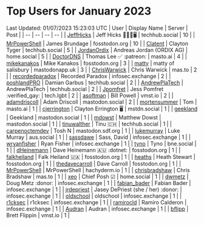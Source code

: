 # Top Users for January 2023
Last Updated: 01/07/2023 15:23:03 UTC
| User | Display Name | Server | Post |
| -- | -- | -- | -- |
| [JeffHicks](https://techhub.social/@JeffHicks) | Jeff Hicks 🐶🎼🍷🖥️ | techhub.social | 10 |
| [MrPowerShell](https://fosstodon.org/@MrPowerShell) | James Brundage | fosstodon.org | 10 |
| [Clatent](https://techhub.social/@Clatent) | Clayton Tyger | techhub.social | 5 |
| [JordanOrdix](https://home.social/@JordanOrdix) | Andreas Jordan (ORDIX AG) | home.social | 5 |
| [DoctorDNS](https://masto.ai/@DoctorDNS) | Thomas Lee ✅ :patreon: | masto.ai | 4 |
| [mikekanakos](https://fosstodon.org/@mikekanakos) | Mike Kanakos | fosstodon.org | 3 |
| [matty](https://mastodonapp.uk/@matty) | matty of salisbury | mastodonapp.uk | 3 |
| [ChrisWarwick](https://mas.to/@ChrisWarwick) | Chris Warwick | mas.to | 2 |
| [recordedparadox](https://infosec.exchange/@recordedparadox) | Recorded Paradox | infosec.exchange | 2 |
| [poshlandPRO](https://techhub.social/@poshlandPRO) | Damian Garbus | techhub.social | 2 |
| [AndrewPlaTech](https://techhub.social/@AndrewPlaTech) | AndrewPlaTech | techhub.social | 2 |
| [Jpomfret](https://tech.lgbt/@Jpomfret) | Jess Pomfret :verified_gay: | tech.lgbt | 2 |
| [asoftman](https://vmst.io/@asoftman) | Bill Powell | vmst.io | 2 |
| [adamdriscoll](https://mastodon.social/@adamdriscoll) | Adam Driscoll | mastodon.social | 2 |
| [mortensummer](https://masto.ai/@mortensummer) | Tom | masto.ai | 1 |
| [cjerrington](https://mstdn.social/@cjerrington) | Clayton Errington 🖥️ | mstdn.social | 1 |
| [geekland](https://mastodon.social/@geekland) | Geekland | mastodon.social | 1 |
| [mdowst](https://mastodon.social/@mdowst) | Matthew Dowst | mastodon.social | 1 |
| [tinuwalther](https://techhub.social/@tinuwalther) | Tinu 🇨🇭 | techhub.social | 1 |
| [carpenoctemdev](https://mastodon.sdf.org/@carpenoctemdev) | Tosh N | mastodon.sdf.org | 1 |
| [lukemurray](https://aus.social/@lukemurray) | Luke Murray | aus.social | 1 |
| [sassdawe](https://infosec.exchange/@sassdawe) | Sass, David | infosec.exchange | 1 |
| [wryanfisher](https://infosec.exchange/@wryanfisher) | Ryan Fisher | infosec.exchange | 1 |
| [tyno](https://bne.social/@tyno) | Tyno | bne.social | 1 |
| [dHeinemann](https://fosstodon.org/@dHeinemann) | Dave Heinemann 🇦🇺 :dotnet: | fosstodon.org | 1 |
| [falkheiland](https://fosstodon.org/@falkheiland) | Falk Heiland 🇺🇦 | fosstodon.org | 1 |
| [heaths](https://fosstodon.org/@heaths) | Heath Stewart | fosstodon.org | 1 |
| [thedavecarroll](https://fosstodon.org/@thedavecarroll) | Dave Carroll | fosstodon.org | 1 |
| [MrPowerShell](https://hachyderm.io/@MrPowerShell) | MrPowerShell | hachyderm.io | 1 |
| [chrisbradshaw](https://mas.to/@chrisbradshaw) | Chris Bradshaw | mas.to | 1 |
| [xeo](https://home.social/@xeo) | Chief Posh ☑ | home.social | 1 |
| [dwmetz](https://infosec.exchange/@dwmetz) | Doug Metz :donor: | infosec.exchange | 1 |
| [fabian_bader](https://infosec.exchange/@fabian_bader) | Fabian Bader | infosec.exchange | 1 |
| [jrdepriest](https://infosec.exchange/@jrdepriest) | Jasey DePriest (she / her) :donor: | infosec.exchange | 1 |
| [oldschool](https://infosec.exchange/@oldschool) | oldschool | infosec.exchange | 1 |
| [r1cksec](https://infosec.exchange/@r1cksec) | r1cksec | infosec.exchange | 1 |
| [ramirocld](https://infosec.exchange/@ramirocld) | Ramiro Calderon | infosec.exchange | 1 |
| [Audran](https://infosec.exchange/@Audran) | Audran | infosec.exchange | 1 |
| [bflipp](https://vmst.io/@bflipp) | Brett Flippin | vmst.io | 1 |
